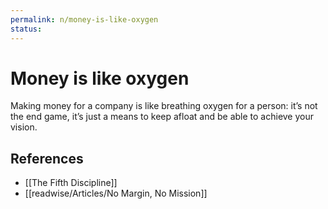 ```yaml
---
permalink: n/money-is-like-oxygen
status: 
---
```

# Money is like oxygen

Making money for a company is like breathing oxygen for a person: it’s not the end game, it’s just a means to keep afloat and be able to achieve your vision.

## References

- [[The Fifth Discipline]]
- [[readwise/Articles/No Margin, No Mission]]
